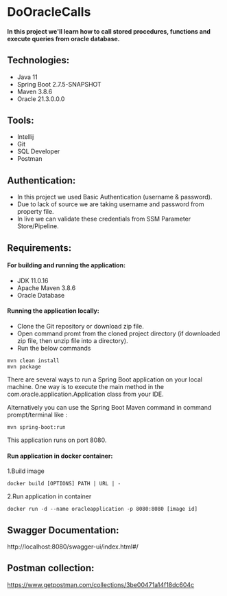 # DoOracleCalls
#### In this project we'll learn how to call stored procedures, functions and execute queries from oracle database.

## Technologies:
* Java 11
* Spring Boot 2.7.5-SNAPSHOT
* Maven 3.8.6
* Oracle 21.3.0.0.0
## Tools:
* Intellij
* Git
* SQL Developer
* Postman
## Authentication:
* In this project we used Basic Authentication (username & password).
* Due to lack of source we are taking username and password from property file.
* In live we can validate these credentials from SSM Parameter Store/Pipeline.
## Requirements:
#### For building and running the application:
* JDK 11.0.16
* Apache Maven 3.8.6
* Oracle Database
#### Running the application locally:

* Clone the Git repository or download zip file.
* Open command promt from the cloned project directory (if downloaded zip file, then unzip file into a directory).
* Run the below commands
```
mvn clean install
mvn package
```
There are several ways to run a Spring Boot application on your local machine. One way is to execute the main method in the com.oracle.application.Application class from your IDE.

Alternatively you can use the Spring Boot Maven command in command prompt/terminal like :
```
mvn spring-boot:run
```
This application runs on port 8080.

#### Run application in docker container:

1.Build image
```
docker build [OPTIONS] PATH | URL | -
```

2.Run application in container
```
docker run -d --name oracleapplication -p 8080:8080 [image id]
```
## Swagger Documentation:
http://localhost:8080/swagger-ui/index.html#/
## Postman collection:
https://www.getpostman.com/collections/3be00471a14f18dc604c
